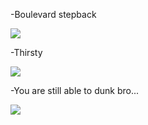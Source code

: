 -Boulevard stepback

![](https://lh3.googleusercontent.com/0zcd9q9_W8X2OgQI13eWIFuOsq-kt5Hbj9ZjRFNPFgxS41T40TYmIVV01RLvqAqLHAsB0OAdzDt3vM-bhcZduJVU19XytED2zi-Q3Fo0UF7GY6vwl6KGcDeMeqY06em8LNceATt9ehG-eTomHM_5Aix1YtK4bUUshBgAJOktzyGK2RmqNcdQIZqPDdgwof424evfytrOuJyY4Q0M7WVXC3DM8WHBlQdyJ793R555mn6J4ubCZL9Haq0OX1NY2TuC89agCzOzzQuyi6ebsTWqI30kiCV87NYR3mFG1k4Aq0yGwvr1ZcTPHMRxR-5mMvSAyKoCelfaMAlzilnx-sl3SNNMF4EmzlfqbGfyrGAAYY3_BL73K_T_8M2THg9UyCfR-Po-roGiYakz4cxcYXAKbSvCXmc6rl38iz-49IV2Rrr23jHf316oc7ulgtAwAkGMlDqOU0Vyk2X6c86OtQenK9Beh7wUhEgtJw8E9iUUn5b2V0gscYh-zzCE5evUbkgqtc_RE4PHIG7gn3MPEko9HBKCEcrfRjmR0DlsxLQXzHZljHaJHLvQLyfi08zeucME82l6-iPIX-Fi6DyGZKvAooMJFdgNRZ1vN7w-CI3RrXxcaszu=w215-h205-no)

-Thirsty

![](https://lh3.googleusercontent.com/-EgI8FTg-xO8pAN3A98yVy2r5Pqzb_DBfZ1fkuhft6eHqntkWf3ovvwcu93Wo4CraGlZkDqf_WdF4qhi4hcuoEav6S1v8ZDG6o50eUzo_ikilvOG3WjmFhrrnUn7xrlqVzc0c2xR8wnGw0-D692qjj64rAjd5roVco4eYCoZ1fFPdoKaI3nlFCV95haqsm2IpWP2dKz9KXJsbjFaTmBPqNiT5Ov4oGPX3FjZsdDBGfEE4p3djXrxf8DVIjjy6SxD2uewjdrZNiS0_sRXw5c1ndPFVV5RbGfEvnIvWBO0_XoTAgHvY1LTdDVmPLYae4ZMaeE11Ramu3lj0dVz72JnGomPFBg14JKUZBLC7TBgDshlK8DZua_v741eM1IojbR6_fur03YMj_luWVh37bygU3sSuGQYqeSxt9gtzsEN7B7VJCzdHvGi7uc_RMYrIn7_Dk8LGDKl7cDup2bSbrd0lzqsb22NcZEsdNULVavTonM8YDA7hYKsxB7ARrXy19hKfh_MLjETFO0VfKM3wpoJBGphBBfqyezLwIhrjQX9Mjt1GiTJ4l2QdB6Q-ya6F3cjb77A5QwtdRsv0faI8cPtw3ZWBNICFOp4Fso2TE72hfZrYo4b=w119-h212-no)

-You are still able to dunk bro...

![](https://lh3.googleusercontent.com/xeKUjhpA-gTGP0Z0GmcMBXuJL43pn15Xx87daltrY-RVcSf8h6cWOUGLm8dx0-MmbPfi_7fbfghcy08eQnXPqtGMtY1MvYyeYzcWolHPP4o5w61wrG_uTOC1W4P9sX4fqU4yWBJ2kwjQyCJXrOG8r1-6MWh28D76AY2zFTks3DNxGlSvQ0LdOopGcM4aqs-y0-rj-YqMR-8whirR8unESzU5HvzGt3As2gNQHkeiJ6bVIHjEC65g81YTWEtu_-ThbuKP_AHkQANx7fWRgX86YaJLJzI372mO3kOvHT3qe7lmwhrT1zPWYkbBgMKi2nsHJtI61couR14W4_8-4vMAHRCR1jm-Ri17jevbybriEUp-OkB84kRjw59CrBpNYGjYPU3nqw8WS52k4WvM-AbWIhrhhINJg3FMItK40FgGBuXyVkjzjXw1zgXK6_UU4rbV74pOr5FJaairjYSq4J4OWBFRBKDOcKlJoGyT_z_KoMtDk3n30oqysK_RmbpFWGy9YzG-PJn00H8ik_xOe36ZZDy7VD3tAQjiU_VKezvY1YcShCy8UYJg3DUIpprN2dmpTOAVFoUCc444W-2eXjLwZHDvl-CDoEht6IXabmQm5e8hUw1vpsEG=w253-h450-no)
